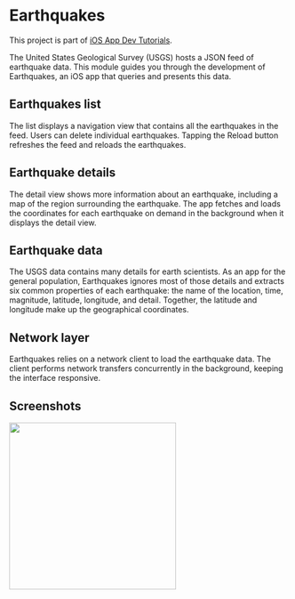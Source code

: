 # Earthquakes

This project is part of [iOS App Dev Tutorials](https://developer.apple.com/tutorials/app-dev-training/).

The United States Geological Survey (USGS) hosts a JSON feed of earthquake data. This module guides you through the development of Earthquakes, an iOS app that queries and presents this data.

## Earthquakes list
The list displays a navigation view that contains all the earthquakes in the feed. Users can delete individual earthquakes. Tapping the Reload button refreshes the feed and reloads the earthquakes.

## Earthquake details
The detail view shows more information about an earthquake, including a map of the region surrounding the earthquake. The app fetches and loads the coordinates for each earthquake on demand in the background when it displays the detail view.

## Earthquake data
The USGS data contains many details for earth scientists. As an app for the general population, Earthquakes ignores most of those details and extracts six common properties of each earthquake: the name of the location, time, magnitude, latitude, longitude, and detail. Together, the latitude and longitude make up the geographical coordinates.

## Network layer
Earthquakes relies on a network client to load the earthquake data. The client performs network transfers concurrently in the background, keeping the interface responsive.

## Screenshots
<img src="/iOS-App-Dev-Tutorials/Earthquakes/Screenshots/Earthquakes.gif" width="300"/>
